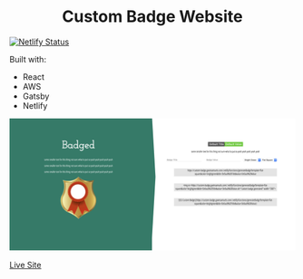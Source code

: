 <h1 align="center">
  Custom Badge Website
</h1>

[![Netlify Status](https://api.netlify.com/api/v1/badges/c3244391-bdeb-4a78-a986-5774f059ecc3/deploy-status)](https://app.netlify.com/sites/determined-heyrovsky-00fe77/deploys)

Built with:

- React
- AWS
- Gatsby
- Netlify

![Screenshot](./docs/screenshot.png)

[Live Site](https://custom-badge.gavinsamuels.com)
